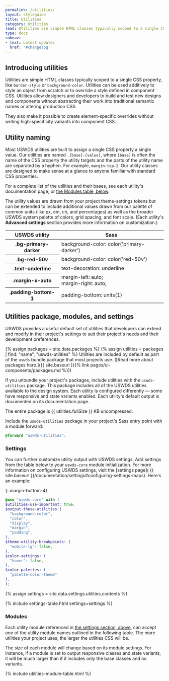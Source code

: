 ```yaml
---
permalink: /utilities/
layout: styleguide
title: Utilities
category: Utilities
lead: Utilities are simple HTML classes typically scoped to a single CSS property, like `border-style` or `background-color`. Utilities can be used additively to style an object from scratch or to override a style defined in component CSS.
type: docs
subnav:
- text: Latest updates
  href: '#changelog'
---
```


## Introducing utilities

Utilities are simple HTML classes typically scoped to a single CSS property, like `border-style` or `background-color`. Utilities can be used additively to style an object from scratch or to override a style defined in component CSS. Utilities allow designers and developers to build and test new designs and components without abstracting their work into traditional semantic names or altering production CSS.

They also make it possible to create element-specific overrides without writing high-specificity variants into component CSS.

## Utility naming

Most USWDS utilities are built to assign a single CSS property a single value. Our utilities are named `.[base]-[value]`, where `[base]` is often the name of the CSS property the utility targets and the parts of the utility name are separated by a hyphen. For example, `margin-top-2`. Our utility classes are designed to make sense at a glance to anyone familiar with standard CSS properties.

For a complete list of the utilities and their bases, see each utility's documentation page, or [the Modules table, below](#modules).

The utility values are drawn from your project theme-settings tokens but can be extended to include additional values drawn from our palette of common units (like px, em, ch, and percentages) as well as the broader USWDS system palette of colors, grid spacing, and font scale. (Each utility's **Advanced settings** section provides more information on customization.)

<div class="site-table-wrapper maxw-tablet-lg">
  <table class="usa-table--borderless site-table-responsive">
    <thead>
      <tr>
        <th scope="col">USWDS utility</th>
        <th scope="col">Sass</th>
      </tr>
    </thead>
    <tbody class="font-mono-2xs">
      <tr>
        <th scope="row" data-title="Utility">
          <span class="text-normal">.bg-primary-darker</span>
        </th>
        <td data-title="Sass">
          background-color: color('primary-darker')
        </td>
      </tr>
      <tr>
        <th scope="row" data-title="Utility">
          <span class="text-normal">.bg-red-50v</span>
        </th>
        <td data-title="Sass">
          background-color: color('red-50v')
        </td>
      </tr>
      <tr>
        <th scope="row" data-title="Utility">
          <span class="text-normal">.text-underline</span>
        </th>
        <td data-title="Sass">
          text-decoration: underline
        </td>
      </tr>
      <tr>
        <th scope="row" data-title="Utility">
          <span class="text-normal">.margin-x-auto</span>
        </th>
        <td data-title="Sass">
          <span>margin-left: auto;</span><br/>
          <span>margin-right: auto;</span><br/>
        </td>
      </tr>
      <tr>
        <th scope="row" data-title="Utility">
          <span class="text-normal">.padding-bottom-1</span>
        </th>
        <td data-title="Sass">
          padding-bottom: units(1)
        </td>
      </tr>
    </tbody>
  </table>
</div>

## Utilities package, modules, and settings
USWDS provides a useful default set of utilities that developers can extend and modify in their project's settings to suit their project's needs and their development preferences.

{% assign packages = site.data.packages %}
{% assign utilities = packages | find: "name", "uswds-utilities" %}
Utilities are included by default as part of the `uswds` bundle package that most projects use. ([Read more about packages here.]({{ site.baseurl }}{% link pages/ui-components/packages.md %}))

If you unbundle your project's packages, include utilities with the `uswds-utilities` package. This package includes all of the USWDS utilities available to the design system. Each utility is configured differently — some have responsive and state variants enabled. Each utility's default output is documented on its documentation page.

The entire package is {{ utilities.fullSize }} KB uncompressed.

Include the `uswds-utilities` package in your project's Sass entry point with a module forward:

  ```scss
@forward "uswds-utilities";
  ```

### Settings
You can further customize utility output with USWDS settings. Add settings from the table below to your `uswds-core` module initialization. For more information on configuring USWDS settings, visit the [settings page]( {{ site.baseurl }}/documentation/settings#configuring-settings-maps). Here's an example:

  {:.margin-bottom-4}
  ```scss
@use "uswds-core" with (
  $utilities-use-important: true,
  $output-these-utilities:(
    "background-color",
    "color",
    "display",
    "margin",
    "padding",
  ),
  $theme-utility-breakpoints: (
    "mobile-lg": false,
  ),
  $color-settings: (
    "hover": false,
  ),
  $color-palettes: (
    "palette-color-theme"
  ),
);
  ```

{% assign settings = site.data.settings.utilities.contents %}

{% include settings-table.html
  settings=settings
%}


### Modules
Each utility module referenced in [the settings section, above](#settings), can accept one of the utility module names outlined in the following table. The more utilities your project uses, the larger the utilities CSS will be.

The size of each module will change based on its module settings. For instance, if a module is set to output responsive classes and state variants, it will be much larger than if it includes only the base classes and no variants.

{% include utilities-module-table.html %}
